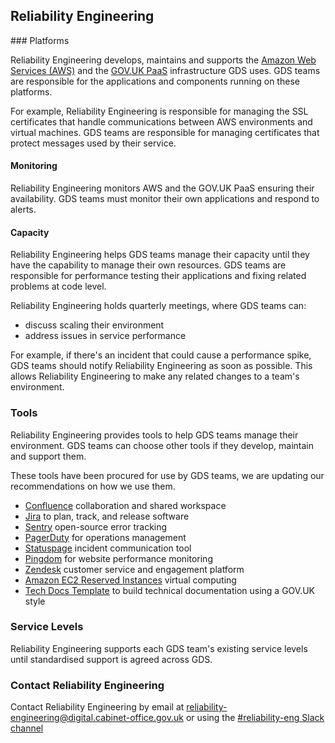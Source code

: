 ## Reliability Engineering

### Platforms

Reliability Engineering develops, maintains and supports the [Amazon Web Services (AWS)][] and the [GOV.UK PaaS][] infrastructure GDS uses. GDS teams are responsible for the applications and components running on these platforms.

For example, Reliability Engineering is responsible for managing the SSL certificates that handle communications between AWS environments and virtual machines. GDS teams are responsible for managing certificates that protect messages used by their service.

#### Monitoring

Reliability Engineering monitors AWS and the GOV.UK PaaS ensuring their availability. GDS teams must monitor their own applications and respond to alerts.

#### Capacity

Reliability Engineering helps GDS teams manage their capacity until they have the capability to manage their own resources. GDS teams are responsible for performance testing their applications and fixing related problems at code level.

Reliability Engineering holds quarterly meetings, where GDS teams can:

* discuss scaling their environment
* address issues in service performance

For example, if there's an incident that could cause a performance spike, GDS teams should notify Reliability Engineering as soon as possible. This allows Reliability Engineering to make any related changes to a team's environment.

### Tools

Reliability Engineering provides tools to help GDS teams manage their environment. GDS teams can choose other tools if they develop, maintain and support them.

These tools have been procured for use by GDS teams, we are updating our recommendations on how we use them.

- [Confluence](https://www.atlassian.com/software/confluence) collaboration and shared workspace
- [Jira](https://www.atlassian.com/software/jira) to plan,
track, and release software
- [Sentry](https://sentry.io/welcome/) open-source error tracking
- [PagerDuty](https://www.pagerduty.com/) for operations management
- [Statuspage](https://www.statuspage.io/) incident communication tool
- [Pingdom](https://www.pingdom.com/) for website performance monitoring
- [Zendesk](https://www.zendesk.co.uk/) customer service and engagement platform
- [Amazon EC2 Reserved Instances](https://aws.amazon.com/ec2/pricing/reserved-instances/) virtual computing
- [Tech Docs Template](https://github.com/alphagov/tech-docs-template) to build technical documentation using a GOV.UK style

### Service Levels

Reliability Engineering supports each GDS team's existing service levels until standardised support is agreed across GDS.

[Amazon Web Services (AWS)]: https://aws.amazon.com/
[GOV.UK PaaS]: https://www.cloud.service.gov.uk/

### Contact Reliability Engineering

Contact Reliability Engineering by email at [reliability-engineering@digital.cabinet-office.gov.uk](mailto:reliability-engineering@digital.cabinet-office.gov.uk) or using the [#reliability-eng Slack channel](https://gds.slack.com/messages/CAD6NP598/)
